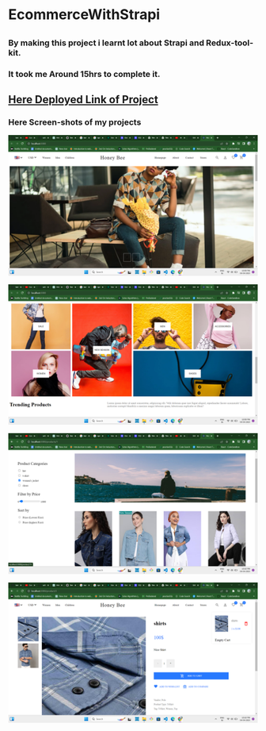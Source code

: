 # EcommerceWithStrapi
## 
### By making this project i learnt lot about Strapi and Redux-tool-kit.

### It took me Around **15hrs** to complete it.
                                      
## **[Here Deployed Link of Project](https://pensil-home-page-responsive-acbf13.netlify.app/)**

### Here **Screen-shots** of my projects

![Screen-shots](images/Screenshot%20(181).png)
 
![Screen-shots](images/Screenshot%20(182).png)
 

![Screen-shots](images/Screenshot%20(183).png)

![Screen-shots](images/Screenshot%20(186).png)


